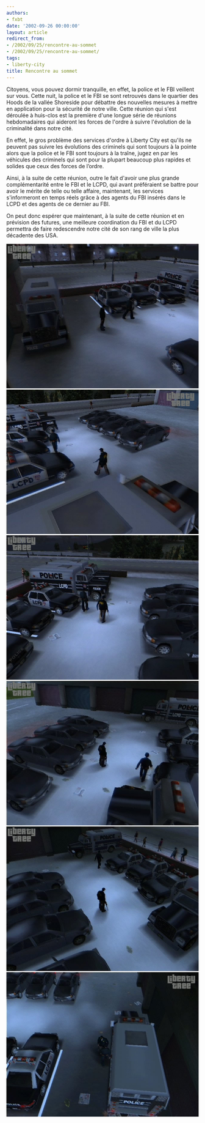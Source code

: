 ```yaml
---
authors:
- fxbt
date: '2002-09-26 00:00:00'
layout: article
redirect_from:
- /2002/09/25/rencontre-au-sommet
- /2002/09/25/rencontre-au-sommet/
tags:
- liberty-city
title: Rencontre au sommet
---
```



Citoyens, vous pouvez dormir tranquille, en effet, la police et le FBI veillent sur vous. Cette nuit, la police et le FBI se sont retrouvés dans le quartier des Hoods de la vallée Shoreside pour débattre des nouvelles mesures à mettre en application pour la sécurité de notre ville. Cette réunion qui s'est déroulée à huis-clos est la première d'une longue série de réunions hebdomadaires qui aideront les forces de l'ordre à suivre l'évolution de la criminalité dans notre cité.

En effet, le gros problème des services d'ordre à Liberty City est qu'ils ne peuvent pas suivre les évolutions des criminels qui sont toujours à la pointe alors que la police et le FBI sont toujours à la traîne, jugez en par les véhicules des criminels qui sont pour la plupart beaucoup plus rapides et solides que ceux des forces de l’ordre.

Ainsi, à la suite de cette réunion, outre le fait d'avoir une plus grande complémentarité entre le FBI et le LCPD, qui avant préféraient se battre pour avoir le mérite de telle ou telle affaire, maintenant, les services s'informeront en temps réels grâce à des agents du FBI insérés dans le LCPD et des agents de ce dernier au FBI.

On peut donc espérer que maintenant, à la suite de cette réunion et en prévision des futures, une meilleure coordination du FBI et du LCPD permettra de faire redescendre notre cité de son rang de ville la plus décadente des USA.

![](/content/images/v1/user21/rencontre_01.jpg)
![](/content/images/v1/user21/rencontre_02.jpg)
![](/content/images/v1/user21/rencontre_03.jpg)
![](/content/images/v1/user21/rencontre_04.jpg)
![](/content/images/v1/user21/rencontre_05.jpg)
![](/content/images/v1/user21/rencontre_06.jpg)